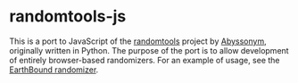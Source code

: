 # randomtools-js

This is a port to JavaScript of the [randomtools](https://github.com/abyssonym/randomtools) project by [Abyssonym](https://twitter.com/abyssonym), originally written in Python. The purpose of the port is to allow development of entirely browser-based randomizers. For an example of usage, see the [EarthBound randomizer](https://github.com/pickfifteen/eb-randomizer).